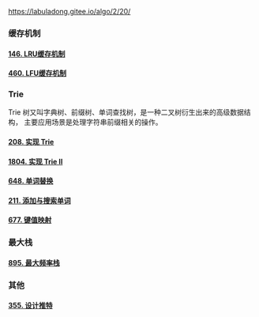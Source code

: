 
<https://labuladong.gitee.io/algo/2/20/>

### 缓存机制

#### [146. LRU缓存机制](https://leetcode-cn.com/problems/lru-cache/ "146. LRU缓存机制")

#### [460. LFU缓存机制](https://leetcode-cn.com/problems/lfu-cache/ "460. LFU缓存机制")

### Trie

Trie 树又叫字典树、前缀树、单词查找树，是一种二叉树衍生出来的高级数据结构，
主要应用场景是处理字符串前缀相关的操作。

#### [208. 实现 Trie](https://leetcode-cn.com/problems/implement-trie-prefix-tree/ "208. 实现 Trie")

#### [1804. 实现 Trie II](https://leetcode-cn.com/problems/implement-trie-ii-prefix-tree/ "1804. 实现 Trie II")

#### [648. 单词替换](https://leetcode-cn.com/problems/replace-words/ "648. 单词替换")

#### [211. 添加与搜索单词](https://leetcode-cn.com/problems/design-add-and-search-words-data-structure/ "211. 添加与搜索单词")

#### [677. 键值映射](https://leetcode-cn.com/problems/map-sum-pairs/ "677. 键值映射")

### 最大栈

#### [895. 最大频率栈](https://leetcode-cn.com/problems/maximum-frequency-stack/ "895. 最大频率栈")

### 其他

#### [355. 设计推特](https://leetcode-cn.com/problems/design-twitter "355. 设计推特")
